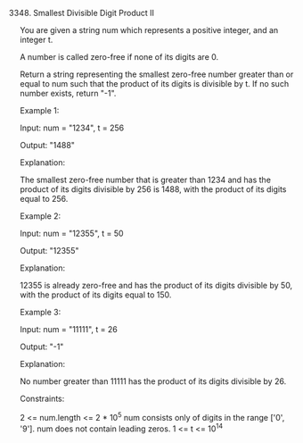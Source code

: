 3348. Smallest Divisible Digit Product II

You are given a string num which represents a positive integer, and an integer t.

A number is called zero-free if none of its digits are 0.

Return a string representing the smallest zero-free number greater than or equal to num such that the product of its digits is divisible by t. If no such number exists, return "-1".

Example 1:

Input: num = "1234", t = 256

Output: "1488"

Explanation:

The smallest zero-free number that is greater than 1234 and has the product of its digits divisible by 256 is 1488, with the product of its digits equal to 256.

Example 2:

Input: num = "12355", t = 50

Output: "12355"

Explanation:

12355 is already zero-free and has the product of its digits divisible by 50, with the product of its digits equal to 150.

Example 3:

Input: num = "11111", t = 26

Output: "-1"

Explanation:

No number greater than 11111 has the product of its digits divisible by 26.

Constraints:

2 <= num.length <= 2 * 10<sup>5</sup>
num consists only of digits in the range ['0', '9'].
num does not contain leading zeros.
1 <= t <= 10<sup>14</sup>

